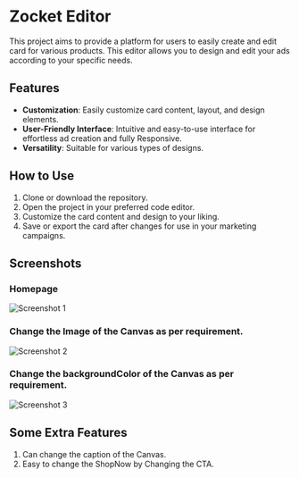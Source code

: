 # Zocket Editor

This project aims to provide a platform for users to easily create and edit card for various products. This editor allows you to design and edit your ads according to your specific needs.

## Features

- **Customization**: Easily customize card content, layout, and design elements.
- **User-Friendly Interface**: Intuitive and easy-to-use interface for effortless ad creation and fully Responsive.
- **Versatility**: Suitable for various types of designs.

## How to Use

1. Clone or download the repository.
2. Open the project in your preferred code editor.
3. Customize the card content and design to your liking.
4. Save or export the card after changes for use in your marketing campaigns.

## Screenshots
### Homepage
![Screenshot 1](https://github.com/Yawer091/Zocket_Assignment/assets/151438698/67d3396f-fe4c-4a12-b10d-1c2d1bbc4ce4)


### Change the Image of the Canvas as per requirement.
![Screenshot 2](https://github.com/Yawer091/Zocket_Assignment/assets/151438698/11fe50f7-3f10-41d7-b198-1427873c05bd)


### Change the backgroundColor of the Canvas as per requirement.
![Screenshot 3](https://github.com/Yawer091/Zocket_Assignment/assets/151438698/78fc9bf7-7d49-4599-9d0b-5dbe73f6929d)

## Some Extra Features
1. Can change the caption of the Canvas.
2. Easy to change the ShopNow by Changing the CTA.

